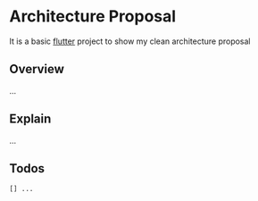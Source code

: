 # Architecture Proposal

It is a basic [flutter](https://flutter.dev) project to show my clean architecture proposal

## Overview

...

## Explain

...

## Todos

    [] ...
